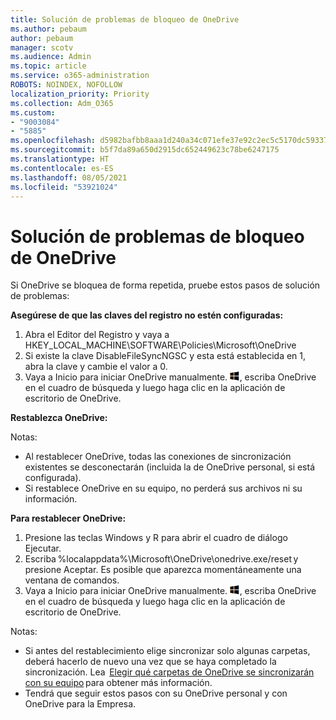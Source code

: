 ```yaml
---
title: Solución de problemas de bloqueo de OneDrive
ms.author: pebaum
author: pebaum
manager: scotv
ms.audience: Admin
ms.topic: article
ms.service: o365-administration
ROBOTS: NOINDEX, NOFOLLOW
localization_priority: Priority
ms.collection: Adm_O365
ms.custom:
- "9003084"
- "5885"
ms.openlocfilehash: d5982bafbb8aaa1d240a34c071efe37e92c2ec5c5170dc59337df9a5435e22e1
ms.sourcegitcommit: b5f7da89a650d2915dc652449623c78be6247175
ms.translationtype: HT
ms.contentlocale: es-ES
ms.lasthandoff: 08/05/2021
ms.locfileid: "53921024"
---
```

# <a name="troubleshoot-onedrive-crashes"></a>Solución de problemas de bloqueo de OneDrive

Si OneDrive se bloquea de forma repetida, pruebe estos pasos de solución de problemas:

**Asegúrese de que las claves del registro no estén configuradas:**

1. Abra el Editor del Registro y vaya a HKEY_LOCAL_MACHINE\SOFTWARE\Policies\Microsoft\OneDrive
2. Si existe la clave DisableFileSyncNGSC y esta está establecida en 1, abra la clave y cambie el valor a 0.
3. Vaya a Inicio para iniciar OneDrive manualmente. ![Presione la tecla Windows](data:image/png;base64,iVBORw0KGgoAAAANSUhEUgAAABEAAAAOCAYAAADJ7fe0AAAAAXNSR0IArs4c6QAAAARnQU1BAACxjwv8YQUAAAAJcEhZcwAADsQAAA7EAZUrDhsAAADxSURBVDhPY/wPBAx4wR+Gd6/fM7x9/ZTh9ZuXDGdPnWE4tH0rw/UHDxlaVp9kCDCSYWABKfv35wfD+/cfGV4+fcLw5uVjhlOXzzFsX/qWYebmZAZPWWOGO2DD8ACQS9Y3e4Bcg4Y9/t94fPa/CoY4Aq8/+xik/T8TkEMxGDyGgANWwSqeobvbGSyAADIM3BwCDKXd3QyfoCLoQEGAA0xTxSWjsYMJwLHjkruU4UXSJ4YnT54x3Dh/luHmjfMMmw9wMjCDlRAGBDPgjy8fGT5//8rw9P4Thge3zzNcvXmDYevmfQzXb1xlmH/0ATADyjAAAKdWkD3ZSwNeAAAAAElFTkSuQmCC), escriba OneDrive en el cuadro de búsqueda y luego haga clic en la aplicación de escritorio de OneDrive.

**Restablezca OneDrive:**

Notas:

- Al restablecer OneDrive, todas las conexiones de sincronización existentes se desconectarán (incluida la de OneDrive personal, si está configurada).
- Si restablece OneDrive en su equipo, no perderá sus archivos ni su información.

**Para restablecer OneDrive:**

1. Presione las teclas Windows y R para abrir el cuadro de diálogo Ejecutar.
2. Escriba %localappdata%\Microsoft\OneDrive\onedrive.exe/reset y presione Aceptar. Es posible que aparezca momentáneamente una ventana de comandos.
3. Vaya a Inicio para iniciar OneDrive manualmente. ![Presione la tecla Windows](data:image/png;base64,iVBORw0KGgoAAAANSUhEUgAAABEAAAAOCAYAAADJ7fe0AAAAAXNSR0IArs4c6QAAAARnQU1BAACxjwv8YQUAAAAJcEhZcwAADsQAAA7EAZUrDhsAAADxSURBVDhPY/wPBAx4wR+Gd6/fM7x9/ZTh9ZuXDGdPnWE4tH0rw/UHDxlaVp9kCDCSYWABKfv35wfD+/cfGV4+fcLw5uVjhlOXzzFsX/qWYebmZAZPWWOGO2DD8ACQS9Y3e4Bcg4Y9/t94fPa/CoY4Aq8/+xik/T8TkEMxGDyGgANWwSqeobvbGSyAADIM3BwCDKXd3QyfoCLoQEGAA0xTxSWjsYMJwLHjkruU4UXSJ4YnT54x3Dh/luHmjfMMmw9wMjCDlRAGBDPgjy8fGT5//8rw9P4Thge3zzNcvXmDYevmfQzXb1xlmH/0ATADyjAAAKdWkD3ZSwNeAAAAAElFTkSuQmCC), escriba OneDrive en el cuadro de búsqueda y luego haga clic en la aplicación de escritorio de OneDrive.

Notas:

- Si antes del restablecimiento elige sincronizar solo algunas carpetas, deberá hacerlo de nuevo una vez que se haya completado la sincronización. Lea  [Elegir qué carpetas de OneDrive se sincronizarán con su equipo](https://support.office.com/article/98b8b011-8b94-419b-aa95-a14ff2415e85) para obtener más información.
- Tendrá que seguir estos pasos con su OneDrive personal y con OneDrive para la Empresa.